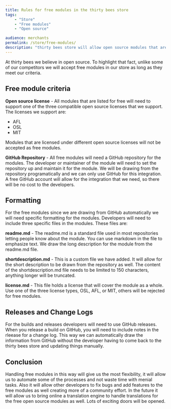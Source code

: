 ```yaml
---
title: Rules for free modules in the thirty bees store
tags:
    - "Store"
    - "Free modules"
    - "Open source"

audience: merchants
permalink: /store/free-modules/
description: "thirty bees store will allow open source modules that are formatted correctly and licensed with an open source license."
---
```


At thirty bees we believe in open source. To highlight that fact, unlike some of our competitors we will accept free modules in our store as long as they meet our criteria.

## Free module criteria

**Open source license** - All modules that are listed for free will need to support one of the three compatible open source licenses that we support. The licenses we support are:
+ AFL
+ OSL
+ MIT

Modules that are licensed under different open source licenses will not be accepted as free modules.

**GitHub Repository** - All free modules will need a GitHub repository for the modules. The developer or maintainer of the module will need to set the repository up and maintain it for the module. We will be drawing from the repository programatically and we can only use GitHub for this integration. A free GitHub account will allow for the integration that we need, so there will be no cost to the developers.

## Formatting

For the free modules since we are drawing from GitHub automatically we will need specific formatting for the modules. Developers will need to include three specific files in the modules. These files are:

**readme.md** - The readme.md is a standard file used in most repositories letting people know about the module. You can use markdown in the file to emphasize text. We draw the long description for the module from the readme.md file.

**shortdescription.md** - This is a custom file we have added. It will allow for the short description to be drawn from the repository as well. The content of the shortdescription.md file needs to be limited to 150 characters, anything longer will be truncated.

**license.md** - This file holds a license that will cover the module as a whole. Use one of the three license types, OSL, AFL, or MIT, others will be rejected for free modules.

## Releases and Change Logs

For the builds and releases developers will need to use GitHub releases. When you release a build on GitHub, you will need to include notes in the rleease for a change log. This way we can automatically draw the information from GitHub without the developer having to come back to the thirty bees store and updating things manually.

## Conclusion
Handling free modules in this way will give us the most flexibility, it will allow us to automate some of the processes and not waste time with menial tasks. Also it will allow other developers to fix bugs and add features to the free modules as well creating more of a community effort. In the future it will allow us to bring online a translation engine to handle translations for the free open source modules as well. Lots of exciting doors will be opened. 